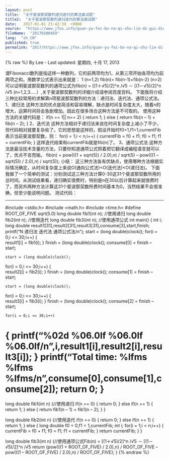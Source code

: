 ```yaml
---
layout: post
title:  "关于斐波那契数列递归迭代的算法面试题"
title2:  "关于斐波那契数列递归迭代的算法面试题"
date:   2017-01-01 23:42:39  +0800
source:  "https://www.jfox.info/guan-yu-fei-bo-na-qi-shu-lie-di-gui-die-dai-de-suan-fa-mian-shi-ti.html"
fileName:  "20170100459"
lang:  "zh_CN"
published: true
permalink: "2017/https://www.jfox.info/guan-yu-fei-bo-na-qi-shu-lie-di-gui-die-dai-de-suan-fa-mian-shi-ti.html"
---
```

{% raw %}
By Lee - Last updated: 星期四, 十月 17, 2013

谓Fibonacci数列是指这样一种数列，它的前两项均为1，从第三项开始各项均为前两项之和。用数学公式表示出来就是：
1                            (n=1,2)
fib(n)=   fib(n-1)+fib(n-2)     (n>2)
可以证明斐波那契数列的通项公式为fib(n) = [(1＋√5)/2]^n /√5 － [(1－√5)/2]^n /√5 (n=1,2,3…..）,关于斐波那契数列的详细介绍请参阅百度百科。
下面我将介绍三种比较常用的求解第n项斐波那契数列的方法：递归法、迭代法、通项公式法。
1、递归法
这种方法的优点是简洁和容易理解，缺点是时间复杂度太大，随着n的增大，运算时间将会急剧增加。因此在很多场合这种方法是不可取的。
使用这种方法的关键代码是：
if(n == 1|| n== 2)
{
return 1;
}
else
{
return fib(n – 1) + fib(n – 2);
}
2、迭代法
这种方法相对于递归法来说在时间复杂度上减小了不少，但代码相对就要复杂些了。它的思想是这样的，假设开始时f0=1,f1=1,currentFib表示当前斐波那契数，则：
for(i = 1;i < n;i++)
{
currentFib = f0 + f1;
f0 = f1;
f1 = currentFib;
}
这样迭代结束和currentFib就是fib(n)了。
3、通项公式法
这种方法是最没技术含量的方法，只要你知道通项公式照着把它翻译成编程语言就可以了，优点不言而喻。
fib(n) = pow(((1 + sqrt(5)) / 2.0),n) / sqrt(5) – pow(((1 – sqrt(5)) / 2.0),n) / sqrt(5));
小结：
这三种方法各有优缺点，使用哪种方法根据实际情况确定，从时间复杂度上来说O(通向公式法)<O(迭代法)<O(递归法)。
下面我做了一个简单的测试：分别测试这三种方法计算0-30这31个斐波那契数所用的总时间。从测试结果看，递归确实很费时，特别是n在30以后计算起来就很费时了，而另外两种方法计算这31个斐波那契数所费时间基本为0。当然结果不会很准确，但至少能说明问题。
测试代码：
************************************************************************************************************************************
#include <stdio.h>
#include <math.h>
#include <time.h>
#define ROOT_OF_FIVE sqrt(5.0)
long double fib1(int n);
//使用递归
long double fib2(int n);
//使用迭代
long double fib3(int n);
//使用通项公式
int main()
{
int i;
long double result1[31],result2[31],result3[31],consume[3],start,finish;
printf(“N           递归法          迭代法          通项公式法/n”);
start = (long double)clock();
for(i = 0;i <= 30;i++)
{   
result1[i] = fib1(i);
}
finish = (long double)clock();
consume[0] = finish – start;

    start = (long double)clock();
for(i = 0;i <= 30;i++)
{   
result2[i] = fib2(i);
}
finish = (long double)clock();
consume[1] = finish – start;

    start = (long double)clock();
for(i = 0;i <= 30;i++)
{   
result3[i] = fib3(i);
}
finish = (long double)clock();
consume[2] = finish – start;

    for(i = 0;i <= 30;i++)
{
printf(“%02d          %06.0lf          %06.0lf          %06.0lf/n”,i,result1[i],result2[i],result3[i]);
}
printf(“Total time: %lfms    %lfms      %lfms/n”,consume[0],consume[1],consume[2]);
return 0;
}
===============================================================================================================
long double fib1(int n)
{//使用递归
if(n == 0)
{
return 0;
}
else if(n == 1)
{
return 1;
}
else
{
return fib1(n – 1) + fib1(n – 2);
}
}

long double fib2(int n)
{//使用迭代
if(n == 0)
{
return 0;
}
else if(n == 1)
{
return 1;
}
else
{
long double f0 = 0,f1 = 1,currentFib;
int i;
for(i = 1;i < n;i++)
{
currentFib = f0 + f1;
f0 = f1;
f1 = currentFib;
}
return currentFib;
}
}

long double fib3(int n)
{//使用通项公式Fib(n) = [(1＋√5)/2]^n /√5 － [(1－√5)/2]^n /√5
return (pow(((1 + ROOT_OF_FIVE) / 2.0),n) / ROOT_OF_FIVE –
pow(((1 – ROOT_OF_FIVE) / 2.0),n) / ROOT_OF_FIVE);
}
{% endraw %}
